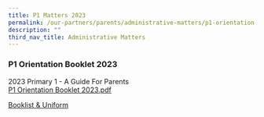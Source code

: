 ```yaml
---
title: P1 Matters 2023
permalink: /our-partners/parents/administrative-matters/p1-orientation-booklet-2023/
description: ""
third_nav_title: Administrative Matters
---
```

### **P1 Orientation Booklet 2023**
2023 Primary 1 - A Guide For Parents<br>
[P1 Orientation Booklet 2023.pdf](/files/P1%20Orientation%20Booklet%202023.pdf)

[Booklist & Uniform](/files/p1booklistnuniform1.pdf)